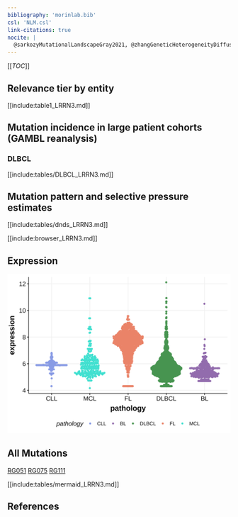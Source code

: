 ```yaml
---
bibliography: 'morinlab.bib'
csl: 'NLM.csl'
link-citations: true
nocite: |
  @sarkozyMutationalLandscapeGray2021, @zhangGeneticHeterogeneityDiffuse2013, @morinMutationalStructuralAnalysis2013, 
---
```

[[_TOC_]]


## Relevance tier by entity

[[include:table1_LRRN3.md]]

## Mutation incidence in large patient cohorts (GAMBL reanalysis)

### DLBCL
[[include:tables/DLBCL_LRRN3.md]]

## Mutation pattern and selective pressure estimates

[[include:tables/dnds_LRRN3.md]]

[[include:browser_LRRN3.md]]

## Expression
![](images/gene_expression/LRRN3_by_pathology.svg)
<!-- ORIGIN: morinMutationalStructuralAnalysis2013 -->
<!-- DLBCL: morinMutationalStructuralAnalysis2013 -->
<!-- PMBL: sarkozyMutationalLandscapeGray2021a -->

## All Mutations

[RG051](https://www.bcgsc.ca/downloads/morinlab/GAMBL/Morin_2013/RG051.html)
[RG075](https://www.bcgsc.ca/downloads/morinlab/GAMBL/Morin_2013/RG075.html)
[RG111](https://www.bcgsc.ca/downloads/morinlab/GAMBL/Morin_2013/RG111.html)

[[include:tables/mermaid_LRRN3.md]]

## References

